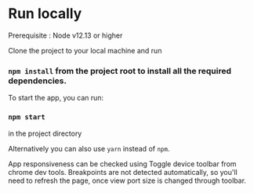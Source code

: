 # Run locally

Prerequisite : Node v12.13 or higher

Clone the project to your local machine and run 
### `npm install` from the project root to install all the required dependencies.

To start the app, you can run:

### `npm start`

in the project directory

Alternatively you can also use `yarn` instead of `npm`.

App responsiveness can be checked using Toggle device toolbar from chrome dev tools. Breakpoints are not detected automatically, so you'll need to refresh the page, once view port size is changed through toolbar.
